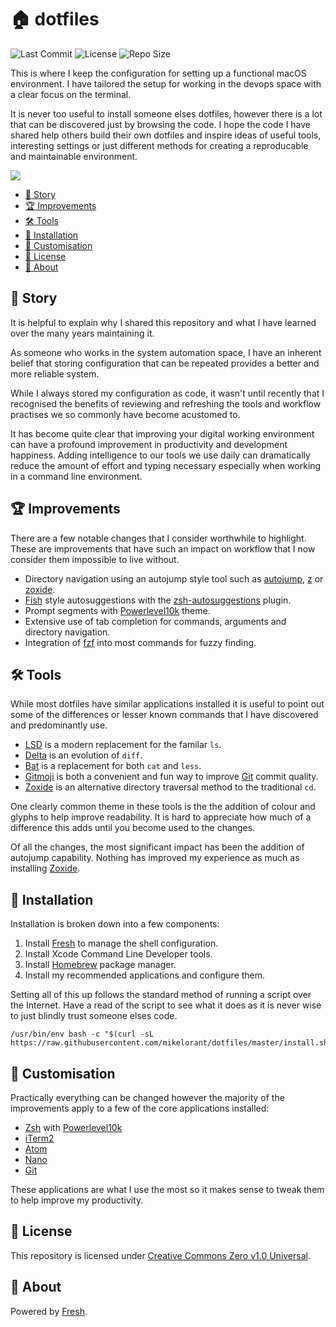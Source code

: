 # 🏠 dotfiles

![Last Commit](<https://img.shields.io/github/last-commit/mikelorant/dotfiles>)
![License](<https://img.shields.io/github/license/mikelorant/dotfiles>)
![Repo Size](<https://img.shields.io/github/repo-size/mikelorant/dotfiles>)

This is where I keep the configuration for setting up a functional macOS
environment. I have tailored the setup for working in the devops space with a
clear focus on the terminal.

It is never too useful to install someone elses dotfiles, however there is a
lot that can be discovered just by browsing the code. I hope the code I have
shared help others build their own dotfiles and inspire ideas of useful tools,
interesting settings or just different methods for creating a reproducable and
maintainable environment.

![](<https://d.pr/i/eCHQ6k.gif>)

 * [<g-emoji class="g-emoji" alias="book" fallback-src="https://github.githubassets.com/images/icons/emoji/unicode/1f4d6.png">📖</g-emoji> Story](#-story)
 * [<g-emoji class="g-emoji" alias="trophy" fallback-src="https://github.githubassets.com/images/icons/emoji/unicode/1f3c6.png">🏆</g-emoji> Improvements](#-improvements)
 * [<g-emoji class="g-emoji" alias="hammer_and_wrench" fallback-src="https://github.githubassets.com/images/icons/emoji/unicode/1f6e0.png">🛠</g-emoji> Tools](#-tools)
 * [<g-emoji class="g-emoji" alias="rocket" fallback-src="https://github.githubassets.com/images/icons/emoji/unicode/1f680.png">🚀</g-emoji> Installation](#-installation)
 * [<g-emoji class="g-emoji" alias="rainbow" fallback-src="https://github.githubassets.com/images/icons/emoji/unicode/1f308.png">🌈</g-emoji> Customisation](#-customisation)
 * [<g-emoji class="g-emoji" alias="memo" fallback-src="https://github.githubassets.com/images/icons/emoji/unicode/1f4dd.png">📝</g-emoji> License](#-license)
 * [<g-emoji class="g-emoji" alias="flashlight" fallback-src="https://github.githubassets.com/images/icons/emoji/unicode/1f526.png">🔦</g-emoji> About](#-about)

## 📖 Story

It is helpful to explain why I shared this repository and what I have learned
over the many years maintaining it.

As someone who works in the system automation space, I have an inherent belief
that storing configuration that can be repeated provides a better and more
reliable system.

While I always stored my configuration as code, it wasn't until recently that I
recognised the benefits of reviewing and refreshing the tools and workflow
practises we so commonly have become acustomed to.

It has become quite clear that improving your digital working environment can
have a profound improvement in productivity and development happiness. Adding
intelligence to our tools we use daily can dramatically reduce the amount of
effort and typing necessary especially when working in a command line
environment.

## 🏆 Improvements

There are a few notable changes that I consider worthwhile to highlight. These
are improvements that have such an impact on workflow that I now consider them
impossible to live without.

- Directory navigation using an autojump style tool such as [autojump](<https://github.com/wting/autojump>), [z](<https://github.com/rupa/z>) or [zoxide](<https://github.com/ajeetdsouza/zoxide>).
- [Fish](<https://fishshell.com/>) style autosuggestions with the [zsh-autosuggestions](<https://github.com/zsh-users/zsh-autosuggestions>) plugin.
- Prompt segments with [Powerlevel10k](<https://github.com/romkatv/powerlevel10k>) theme.
- Extensive use of tab completion for commands, arguments and directory navigation.
- Integration of [fzf](<https://github.com/junegunn/fzf>) into most commands for fuzzy finding.

## 🛠 Tools

While most dotfiles have similar applications installed it is useful to point
out some of the differences or lesser known commands that I have discovered and
predominantly use.

- [LSD](<https://github.com/Peltoche/lsd>) is a modern replacement for the familar `ls`.
- [Delta](<https://github.com/dandavison/delta>) is an evolution of `diff`.
- [Bat](<https://github.com/sharkdp/bat>) is a replacement for both `cat` and `less`.
- [Gitmoji](<https://github.com/carloscuesta/gitmoji>) is both a convenient and fun way to improve [Git](<https://git-scm.com/>) commit quality.
- [Zoxide](<https://github.com/ajeetdsouza/zoxide>) is an alternative directory traversal method to the traditional `cd`.

One clearly common theme in these tools is the the addition of colour and
glyphs to help improve readability. It is hard to appreciate how much of a
difference this adds until you become used to the changes.

Of all the changes, the most significant impact has been the addition of
autojump capability. Nothing has improved my experience as much as installing
[Zoxide](<https://github.com/ajeetdsouza/zoxide>).

## 🚀 Installation

Installation is broken down into a few components:

1. Install [Fresh](<https://github.com/freshshell/fresh>) to manage the shell configuration.
1. Install Xcode Command Line Developer tools.
1. Install [Homebrew](<https://brew.sh/>) package manager.
1. Install my recommended applications and configure them.

Setting all of this up follows the standard method of running a script over the
Internet. Have a read of the script to see what it does as it is never wise to
just blindly trust someone elses code.

```shell
/usr/bin/env bash -c "$(curl -sL https://raw.githubusercontent.com/mikelorant/dotfiles/master/install.sh)"
```

## 🌈 Customisation

Practically everything can be changed however the majority of the improvements
apply to a few of the core applications installed:

- [Zsh](<https://www.zsh.org/>) with [Powerlevel10k](<https://github.com/romkatv/powerlevel10k>)
- [iTerm2](<https://www.iterm2.com/>)
- [Atom](<https://atom.io/>)
- [Nano](<https://www.nano-editor.org/>)
- [Git](<https://git-scm.com/>)

These applications are what I use the most so it makes sense to tweak them to
help improve my productivity.

## 📝 License

This repository is licensed under [Creative Commons Zero v1.0 Universal](<https://creativecommons.org/publicdomain/zero/1.0/>).

## 🔦 About

Powered by [Fresh](<https://github.com/freshshell/fresh>).
